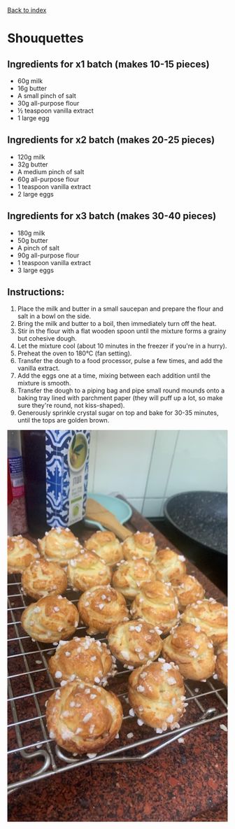 [Back to index](../index.MD)

# Shouquettes

## Ingredients for x1 batch (makes 10-15 pieces)
- 60g milk
- 16g butter
- A small pinch of salt
- 30g all-purpose flour
- ½ teaspoon vanilla extract
- 1 large egg

## Ingredients for x2 batch (makes 20-25 pieces)
- 120g milk
- 32g butter
- A medium pinch of salt
- 60g all-purpose flour
- 1 teaspoon vanilla extract
- 2 large eggs

## Ingredients for x3 batch (makes 30-40 pieces)
- 180g milk
- 50g butter
- A pinch of salt
- 90g all-purpose flour
- 1 teaspoon vanilla extract
- 3 large eggs

## Instructions:
1. Place the milk and butter in a small saucepan and prepare the flour and salt in a bowl on the side.
2. Bring the milk and butter to a boil, then immediately turn off the heat.
3. Stir in the flour with a flat wooden spoon until the mixture forms a grainy but cohesive dough.
4. Let the mixture cool (about 10 minutes in the freezer if you're in a hurry).
5. Preheat the oven to 180°C (fan setting).
6. Transfer the dough to a food processor, pulse a few times, and add the vanilla extract.
7. Add the eggs one at a time, mixing between each addition until the mixture is smooth.
8. Transfer the dough to a piping bag and pipe small round mounds onto a baking tray lined with parchment paper (they will puff up a lot, so make sure they're round, not kiss-shaped).
9. Generously sprinkle crystal sugar on top and bake for 30-35 minutes, until the tops are golden brown.

![Nice](../images/chouquettes.jpeg)